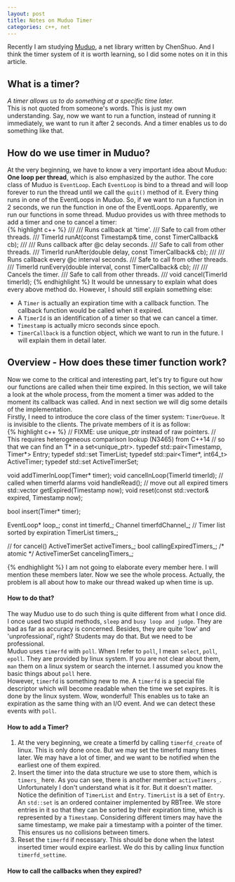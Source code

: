 ```yaml
---
layout: post
title: Notes on Muduo Timer
categories: c++, net
---
```

Recently I am studying [Muduo](https://github.com/chenshuo/muduo), a net library written by ChenShuo.
And I think the timer system of it is worth learning, so I did some notes on it in this article.

## What is a timer?
*A timer allows us to do something at a specific time later.*  
This is not quoted from someone's words. This is just my own understanding.
Say, now we want to run a function, instead of running it immediately, we want to run it after 2 seconds. And a timer enables us to do something like that.
 
## How do we use timer in Muduo?
At the very beginning, we have to know a very important idea about Muduo: **One loop per thread**, which is also emphasized by the author.
The core class of Muduo is `EventLoop`.
Each `EventLoop` is bind to a thread and will loop forever to run the thread until we call the `quit()` method of it.
Every thing runs in one of the EventLoops in Muduo.
So, if we want to run a function in 2 seconds, we run the function in one of the EventLoops. Apparently, we run our functions in some thread.
Muduo provides us with three methods to add a timer and one to cancel a timer:   
{% highlight c++ %}
    ///
    /// Runs callback at 'time'.
    /// Safe to call from other threads.
    ///
    TimerId runAt(const Timestamp& time, const TimerCallback& cb);
    ///
    /// Runs callback after @c delay seconds.
    /// Safe to call from other threads.
    ///
    TimerId runAfter(double delay, const TimerCallback& cb);
    ///
    /// Runs callback every @c interval seconds.
    /// Safe to call from other threads.
    ///
    TimerId runEvery(double interval, const TimerCallback& cb);
    ///
    /// Cancels the timer.
    /// Safe to call from other threads.
    ///
    void cancel(TimerId timerId);
{% endhighlight %}
It would be unnessary to explain what does every above method do. However, I should still explain something else:
*   A `Timer` is actually an expiration time with a callback function. The callback function would be called when it expired. 
*   A `TimerId` is an identification of a timer so that we can cancel a timer.
*   `Timestamp` is actually micro seconds since epoch.
*   `TimerCallback` is a function object, which we want to run in the future.
I will explain them in detail later.  

## Overview - How does these timer function work?  
Now we come to the critical and interesting part, let's try to figure out how our functions are called when their time expired.
In this section, we will take a look at the whole process, from the moment a timer was added to the moment its callback was called.
And in next section we will dig some details of the implementation.  
Firstly, I need to introduce the core class of the timer system: `TimerQueue`.
It is invisible to the clients.
The private members of it is as follow:  
{% highlight c++ %}
  // FIXME: use unique_ptr<Timer> instead of raw pointers.
  // This requires heterogeneous comparison lookup (N3465) from C++14
  // so that we can find an T* in a set<unique_ptr<T>>.
  typedef std::pair<Timestamp, Timer*> Entry;
  typedef std::set<Entry> TimerList;
  typedef std::pair<Timer*, int64_t> ActiveTimer;
  typedef std::set<ActiveTimer> ActiveTimerSet;

  void addTimerInLoop(Timer* timer);
  void cancelInLoop(TimerId timerId);
  // called when timerfd alarms
  void handleRead();
  // move out all expired timers
  std::vector<Entry> getExpired(Timestamp now);
  void reset(const std::vector<Entry>& expired, Timestamp now);

  bool insert(Timer* timer);

  EventLoop* loop_;
  const int timerfd_;
  Channel timerfdChannel_;
  // Timer list sorted by expiration
  TimerList timers_;

  // for cancel()
  ActiveTimerSet activeTimers_;
  bool callingExpiredTimers_; /* atomic */
  ActiveTimerSet cancelingTimers_;

{% endhighlight %}
I am not going to elaborate every member here.
I will mention these members later.
Now we see the whole process. 
Actually, the problem is all about how to make our thread waked up when time is up.
#### How to do that?
The way Muduo use to do such thing is quite different from what I once did.
I once used two stupid methods, `sleep` and `busy loop and judge`.
They are bad as far as accuracy is concerned.
Besides, they are quite 'low' and 'unprofessional', right?
Students may do that.
But we need to be  professional.  
Muduo uses `timerfd` with `poll`.
When I refer to `poll`, I mean `select`, `poll`, `epoll`.
They are provided by linux system.
If you are not clear about them, `man` them on a linux system or search the internet.
I assumed you know the basic things about `poll` here.  
However, `timerfd` is something new to me.
A `timerfd` is a special file descriptor which will become readable when the time we set expires.
It is done by the linux system.
Wow, wonderful! This enables us to take an expiration as the same thing with an I/O event.
And we can detect these events with `poll`.
#### How to add a Timer?
1.   At the very beginning, we create a timerfd by calling `timerfd_create` of linux.
     This is only done once.
     But we may set the timerfd many times later.
     We may have a lot of timer, and we want to be notified when the earliest one of them expired.
2.   Insert the timer into the data structure we use to store them, which is `timers_` here.
     As you can see, there is another member `activeTimers_`.
     Unfortunately I don't understand what is it for.
     But it doesn't matter.
     Notice the definition of `TimerList` and `Entry`.
     `TimerList` is a set of `Entry`.
     An `std::set` is an ordered container implemented by RBTree.
     We store entries in it so that they can be sorted by their expiration time, which is represented by a `Timestamp`.
     Considering different timers may have the same timestamp, we make pair a timestamp with a pointer of the timer.
     This ensures us no collisions between timers.
3.   Reset the `timerfd` if necessary.
     This should be done when the latest inserted timer would expire earliest.
     We do this by calling linux function `timerfd_settime`.  
 
#### How to call the callbacks when they expired?

